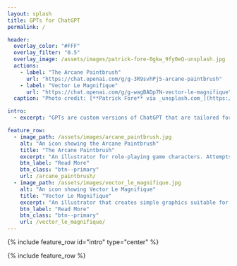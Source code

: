 ```yaml
---
layout: splash
title: GPTs for ChatGPT
permalink: /

header:
  overlay_color: "#FFF"
  overlay_filter: "0.5"
  overlay_image: /assets/images/patrick-fore-0gkw_9fy0eQ-unsplash.jpg
  actions:
    - label: "The Arcane Paintbrush"
      url: "https://chat.openai.com/g/g-3R9svhPj5-arcane-paintbrush"
    - label: "Vector Le Magnifique"
      url: "https://chat.openai.com/g/g-wagBADp7N-vector-le-magnifique"
  caption: "Photo credit: [**Patrick Fore** via _unsplash.com_](https://unsplash.com/@patrickian4)"

intro: 
  - excerpt: "GPTs are custom versions of ChatGPT that are tailored for specific tasks or topics. This page is a one-stop listing of GPTs created by [joynt.co.uk](https://dev.joynt.co.uk). Use this page to find a GPT or explore some (brief) details about what these GPTs do."

feature_row:
  - image_path: /assets/images/arcane_paintbrush.jpg
    alt: "An icon showing the Arcane Paintbrush"
    title: "The Arcane Paintbrush"
    excerpt: "An illustrator for role-playing game characters. Attempts to use a consistent fantasy art style, responding to requests such as 'sketches' or 'studies' in a consistent manner."
    btn_label: "Read More"
    btn_class: "btn--primary"
    url: /arcane_paintbrush/
  - image_path: /assets/images/vector_le_magnifique.jpg
    alt: "An icon showing Vector Le Magnifique"
    title: "Vector Le Magnifique"
    excerpt: "An illustrator that creates simple graphics suitable for corporate presentations."
    btn_label: "Read More"
    btn_class: "btn--primary"
    url: /vector_le_magnifique/
---
```


{% include feature_row id="intro" type="center" %}

{% include feature_row %}